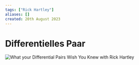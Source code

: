 ```yaml
---
tags: ["Rick Hartley"]
aliases: []
created: 20th August 2023 
---
```


# Differentielles Paar
![What your Differential Pairs Wish You Knew with Rick Hartley](https://www.youtube.com/watch?v=QG0Apol-oj0)